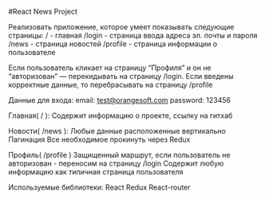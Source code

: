 #React News Project

Реализовать приложение, которое умеет показывать следующие страницы:
  / - главная
  /login  - страница ввода адреса эл. почты и пароля
  /news  - страница новостей
  /profile  - страница информации о пользователе

Если пользователь кликает на страницу “Профиля” и он не “авторизован” — перекидывать на страницу /login.
Если введены корректные данные, то перебрасывать на страницу  /profile 

Данные для входа:
  email: test@orangesoft.com
  password: 123456

Главная( / ):
  Содержит информацию о проекте, ссылку на гитхаб

Новости( /news ):
  Любые данные расположенные вертикально
  Пагинация
  Все необходимое прокинуть через Redux

Профиль( /profile )
  Защищенный маршрут, если пользователь не авторизован - переносим на страницу  /login 
  Содержит любую информацию как типичная страница пользователя

Используемые библиотеки:
  React
  Redux
  React-router
